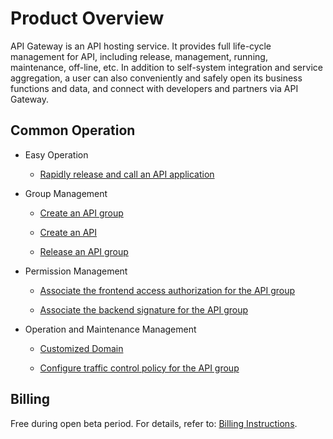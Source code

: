 
# Product Overview

API Gateway is an API hosting service. It provides full life-cycle management for API, including release, management, running, maintenance, off-line, etc. In addition to self-system integration and service aggregation, a user can also conveniently and safely open its business functions and data, and connect with developers and partners via API Gateway.




## Common Operation

- Easy Operation
	- [Rapidly release and call an API application](../Best-Practices/example_for_create_api.md)

- Group Management
	- [Create an API group](../Operation-Guide/Create-APIGroup/Create-APIGroup.md)
	
	- [Create an API](../Operation-Guide/Create-API/Create-API.md)
	
 	- [Release an API group](../Operation-Guide/Create-Publish/Create-Publish.md)
	

- Permission Management
	- [Associate the frontend access authorization for the API group](../Operation-Guide/Create-Auth/Create-Auth.md)
	
	- [Associate the backend signature for the API group](../Operation-Guide/Create-BackSign/Create-BackSign.md)
	
 
- Operation and Maintenance Management
	- [Customized Domain](../Operation-Guide/Create-Domain/Create-Domain.md)
	
	- [Configure traffic control policy for the API group](../Operation-Guide/Create-Stream/Create-Stream.md)
	

## Billing
Free during open beta period. For details, refer to: [Billing Instructions](../Pricing/Billing-Rules.md).
